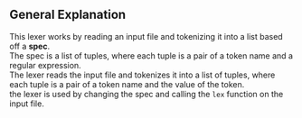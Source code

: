 ## General Explanation  
This lexer works by reading an input file and tokenizing it into a list based off a **spec**.  
The spec is a list of tuples, where each tuple is a pair of a token name and a regular expression.  
The lexer reads the input file and tokenizes it into a list of tuples, where each tuple is a pair of a token name and the value of the token.  
the lexer is used by changing the spec and calling the `lex` function on the input file.  

